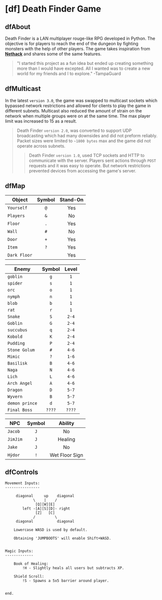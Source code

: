 # [df] Death Finder Game

## dfAbout

Death Finder is a LAN multiplayer rouge-like RPG developed in Python.
The objective is for players to reach the end of the dungeon by fighting
monsters with the help of other players. The game takes inspiration from [**Nethack**](https://nethack.org/) and shares some of the same features.

> "I started this project as a fun idea but ended up creating something more than I would have excepted. All I wanted was to create a new world for my friends and I to explore."
> -TampaGuard

## dfMulticast

In the latest `version 3.0`, the game was swapped to multicast sockets which bypassed network restrictions and allowed for clients to play the game in different subnets. Multicast also reduced the amount of strain on the network when multiple groups were on at the same time. The max player limit was increased to 15 as a result.

>Death Finder `version 2.0`, was converted to support UDP broadcasting which had many downsides and did not preform reliably. Packet sizes were limited to `~1800 bytes` max and the game did not operate across subnets.
>>Death Finder `version 1.0`, used TCP sockets and HTTP to communicate with the server. Players sent actions through `POST` requests and it was easy to operate. But network restrictions prevented devices from accessing the game's server.

## dfMap

|  Object       | Symbol | Stand-On |
| ------------- |:------:|:--------:|
| `Yourself`    | `@`    | Yes
| `Players`     | `&`    | No
| `Floor`       | `.`    | Yes
| `Wall`        | `#`    | No
| `Door`        | `+`    | Yes
| `Item`        | `?`    | Yes
| `Dark Floor`  | ` `    | Yes

|  Enemy        | Symbol | Level |
| ------------- |:------:|:----:|
| `goblin` | `g` | `1`
| `spider` | `s` | `1`
| `orc`    | `o` | `1`
| `nymph`  | `n` | `1`
| `blob`   | `b` | `1`
| `rat`    | `r` | `1`
| `Snake`  | `S` | `2-4`
| `Goblin` | `G` | `2-4`
| `succubus` | `q` | `2-4`
| `Kobold` | `K` | `2-4`
| `Pudding`| `P` | `2-4`
| `Stone Golum` | `#` | `4-6`
| `Mimic`  | `?` | `1-6`
| `Basilisk`  | `B` | `4-6`
| `Naga`  | `N` | `4-6`
| `Lich`  | `L` | `4-6`
| `Arch Angel`  | `A` | `4-6`
| `Dragon`  | `D` | `5-7`
| `Wyvern`  | `B` | `5-7`
| `demon prince`  | `d` | `5-7`
| `Final Boss`  | `????` | `????`

| NPC           | Symbol | Ability  |
| ------------- |:------:|:--------:|
| `Jacob`       | `J`    | No
| `JimJim`      | `J`    | Healing
| `Jake`        | `J`    | No
| `Hÿdor`       | `!`    | Wet Floor Sign

## dfControls

    Movement Inputs:
    ----------------
    
         diagonal     up    diagonal
                 \    |    /
                  [Q][W][E]
            left -[A][S][D]- right
                  [Z]   [C]
                 /         \
         diagonal           diagonal
        
        Lowercase WASD is used by default.
        
        Obtaining 'JUMPBOOTS' will enable Shift+WASD.
    
    
    Magic Inputs:
    -------------
        
        Book of Healing:
            !H - Slightly heals all users but subtracts XP.
        
        Shield Scroll:
            !S - Spawns a 5x5 barrier around player.
        
    
    end.


